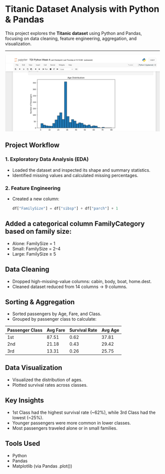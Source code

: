 #  Titanic Dataset Analysis with Python & Pandas  

This project explores the **Titanic dataset** using Python and Pandas, focusing on data cleaning, feature engineering, aggregation, and visualization.  

---
![Titanic Plot](plot%20graph%20titanic.png)


##  Project Workflow  

### 1. Exploratory Data Analysis (EDA)  
- Loaded the dataset and inspected its shape and summary statistics.  
- Identified missing values and calculated missing percentages.  

### 2. Feature Engineering  
- Created a new column:  
  ```python
  df["FamilySize"] = df["sibsp"] + df["parch"] + 1

## Added a categorical column FamilyCategory based on family size:
- Alone: FamilySize = 1
- Small: FamilySize = 2–4
- Large: FamilySize ≥ 5

## Data Cleaning
- Dropped high-missing-value columns: cabin, body, boat, home.dest.
- Cleaned dataset reduced from 14 columns → 9 columns.

## Sorting & Aggregation
- Sorted passengers by Age, Fare, and Class.
- Grouped by passenger class to calculate:
 
 | Passenger Class | Avg Fare | Survival Rate | Avg Age |
| --------------- | -------- | ------------- | ------- |
| 1st             | 87.51    | 0.62          | 37.81   |
| 2nd             | 21.18    | 0.43          | 29.42   |
| 3rd             | 13.31    | 0.26          | 25.75   |

## Data Visualization
- Visualized the distribution of ages.
- Plotted survival rates across classes.

## Key Insights
- 1st Class had the highest survival rate (~62%), while 3rd Class had the lowest (~25%).
- Younger passengers were more common in lower classes.
- Most passengers traveled alone or in small families.

## Tools Used
- Python
- Pandas
- Matplotlib (via Pandas .plot())
